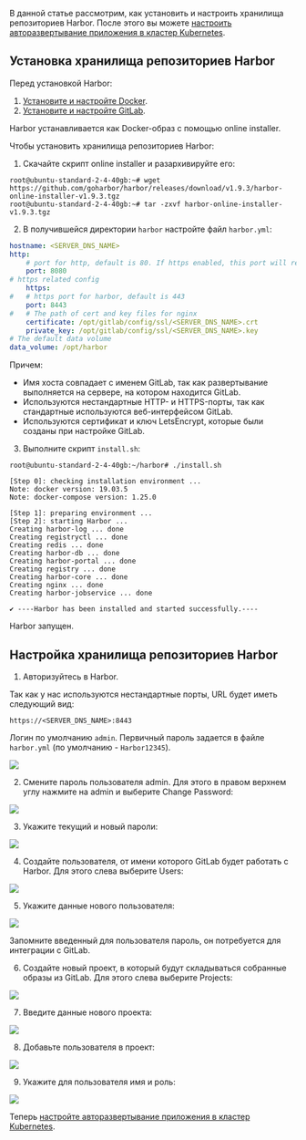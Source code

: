 В данной статье рассмотрим, как установить и настроить хранилища репозиториев Harbor. После этого вы можете [настроить авторазвертывание приложения в кластер Kubernetes](/ru/cases/cases-gitlab/case-k8s-app).

## Установка хранилища репозиториев Harbor

Перед установкой Harbor:

1. [Установите и настройте Docker](/ru/cases/cases-docker-ce/docker-ce-u18).
2. [Установите и настройте GitLab](/ru/cases/cases-gitlab/case-gitlab).

Harbor устанавливается как Docker-образ с помощью online installer.

Чтобы установить хранилища репозиториев Harbor:

1. Скачайте скрипт online installer и разархивируйте его:

```console
root@ubuntu-standard-2-4-40gb:~# wget https://github.com/goharbor/harbor/releases/download/v1.9.3/harbor-online-installer-v1.9.3.tgz
root@ubuntu-standard-2-4-40gb:~# tar -zxvf harbor-online-installer-v1.9.3.tgz
```

2. В получившейся директории `harbor` настройте файл `harbor.yml`:

```yaml
hostname: <SERVER_DNS_NAME>
http:
    # port for http, default is 80. If https enabled, this port will redirect to https port
    port: 8080
# https related config
    https:
#   # https port for harbor, default is 443
    port: 8443
#   # The path of cert and key files for nginx
    certificate: /opt/gitlab/config/ssl/<SERVER_DNS_NAME>.crt
    private_key: /opt/gitlab/config/ssl/<SERVER_DNS_NAME>.key
# The default data volume
data_volume: /opt/harbor
```

Причем:

- Имя хоста совпадает с именем GitLab, так как развертывание выполняется на сервере, на котором находится GitLab.
- Используются нестандартные HTTP- и HTTPS-порты, так как стандартные используются веб-интерфейсом GitLab.
- Используются сертификат и ключ LetsEncrypt, которые были созданы при настройке GitLab.

3. Выполните скрипт `install.sh`:

```console
root@ubuntu-standard-2-4-40gb:~/harbor# ./install.sh

[Step 0]: checking installation environment ...
Note: docker version: 19.03.5
Note: docker-compose version: 1.25.0

[Step 1]: preparing environment ...
[Step 2]: starting Harbor ...
Creating harbor-log ... done
Creating registryctl ... done
Creating redis ... done
Creating harbor-db ... done
Creating harbor-portal ... done
Creating registry ... done
Creating harbor-core ... done
Creating nginx ... done
Creating harbor-jobservice ... done

✔ ----Harbor has been installed and started successfully.----
```

Harbor запущен.

## Настройка хранилища репозиториев Harbor

1. Авторизуйтесь в Harbor.

Так как у нас используются нестандартные порты, URL будет иметь следующий вид:

```http
https://<SERVER_DNS_NAME>:8443
```

Логин по умолчанию `admin`. Первичный пароль задается в файле `harbor.yml` (по умолчанию - `Harbor12345`).

**![](assets/1583617538207-1583617538207.png)**

2. Смените пароль пользователя admin. Для этого в правом верхнем углу нажмите на admin и выберите Change Password:

**![](assets/1583618632237-1583618632237.png)**

3. Укажите текущий и новый пароли:

**![](assets/1583617032537-1583617032537.png)**

4. Создайте пользователя, от имени которого GitLab будет работать с Harbor. Для этого слева выберите Users:

![](assets/1583617595313-1583617595313.png)

5. Укажите данные нового пользователя:

![](assets/1583617032764-1583617032764.png)

<warn>

Запомните введенный для пользователя пароль, он потребуется для интеграции с GitLab.

</warn>

6. Создайте новый проект, в который будут складываться собранные образы из GitLab. Для этого слева выберите Projects:

![](assets/1583617765191-1583617765191.png)

7. Введите данные нового проекта:

![](assets/1583617822394-1583617822394.png)

8. Добавьте пользователя в проект:

**![](assets/1583617874990-1583617874990.png)**

9. Укажите для пользователя имя и роль:

![](assets/1583617528394-1583617528394.png)

Теперь [настройте авторазвертывание приложения в кластер Kubernetes](/ru/cases/cases-gitlab/case-k8s-app).
